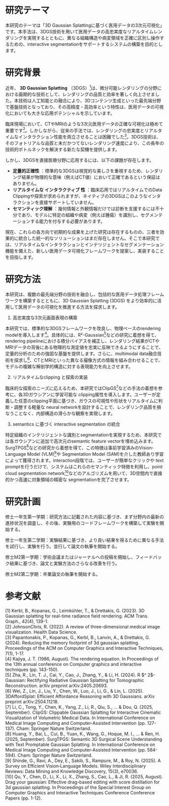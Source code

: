 # 研究テーマ

本研究のテーマは「3D Gaussian Splattingに基づく医用データの3次元可視化」です。本手法は、3DGS技術を用いて医用データの高忠実度なリアルタイムレンダリングを実現するとともに、異なる組織構造や病変領域を正確に区別し操作するための、interactive segmentationをサポートするシステムの構築を目的とします。

# 研究背景

近年、 **3D Gaussian Splatting** （3DGS）[<sup>1</sup>](#refer-anchor-1)は、微分可能レンダリングの分野における画期的な技術として、レンダリングの品質と効率を著しく向上させました。本技術は人工知能との融合により、3Dコンテンツ生成といった最先端分野で基盤技術となっており、その高精度・高効率という特性は、医用データの可視化においても大きな応用ポテンシャルを示しています。

臨床現場において、CTやMRIのような3次元医用データの正確な可視化は極めて重要です[<sup>2</sup>](#refer-anchor-2)。しかしながら、従来の手法では、レンダリングの忠実度とリアルタイムなインタラクション性能を両立させることは困難でした[<sup>3</sup>](#refer-anchor-3)。3DGS技術は、そのフォトリアルな品質と未だかつてないレンダリング速度により、この長年の技術的ボトルネックを解決する新たな契機を提供します。

しかし、3DGSを直接医療分野に応用するには、以下の課題が存在します。

* **定量的正確性** ：標準的な3DGSは視覚的な美しさを重視するため、レンダリング結果が物理的な意味（例えばCT値）において正確であるという保証はありません。
* **リアルタイムな インタラクティブ 性** ：臨床応用ではリアルタイムでのData Clippingや探索が求められますが、ネイティブの3DGSはこのようなインタラクションを直接サポートしていません。
* **セマンティック理解** ：幾何情報と外観情報だけでは診断を支援するには不十分であり、モデルに特定の組織や病変（例えば腫瘍）を識別し、セグメンテーションする能力を付与する必要があります。

現在、これらの各方向で初期的な成果を上げた研究は存在するものの、三者を効果的に統合した統一的なソリューションはまだ存在しません。そこで本研究では、リアルタイムなインタラクションとインテリジェントなセグメンテーション機能を備えた、新しい医用データ可視化フレームワークを提案し、実装することを目指します。

# 研究方法

本研究は、複数の最先端分野の技術を融合し、包括的な医用データ処理フレームワークを構築するとともに、3D Gaussian Splatting (3DGS) をより効率的に活用して医用データの可視化を推進する方法を探求します。

1. 高忠実度な3次元画面表現の構築

本研究では、標準的な3DGSフレームワークを改良し、物理ベースのrendering modelを導入します[<sup>4</sup>](#refer-anchor-4)。具体的には、R²-Gaussian[<sup>5</sup>](#refer-anchor-5)などの研究に着想を得て、rendering pipelineにおける積分バイアスを補正し、レンダリング結果がCTやMRIデータの背後にある物理的な測定値を忠実に反映できるようにすることで、定量的分析のための強固な基盤を提供します。さらに、multimodal data融合技術を探求し[<sup>6</sup>](#refer-anchor-6)、CTとMRIといった異なる撮像方式の情報を組み合わせることで、モデルの複雑な解剖学的構造に対する表現能力を向上させます。

2. リアルタイムなclipping と探索の実装

臨床的な探索のニーズに応えるため、本研究ではClipGS[<sup>7</sup>](#refer-anchor-7)などの手法の着想を参考に、各3Dガウシアンに学習可能な clipping属性を導入します。ユーザーが定義した任意のclipping平面に基づき、ガウスの可視性や形状をリアルタイムに判断・調整する軽量な neural networkを設計することで、レンダリング品質を損なうことなく、内部構造の滑らかな観察を実現します。

3. semantics に基づく interactive segmentation の統合

特定組織のインテリジェントな識別とsegmentationを実現するため、本研究では各ガウシアンに追加で高次元のsemantic feature vectorを埋め込みます。SurgTPGS[<sup>8</sup>](#refer-anchor-8)などの研究から着想を得て、この特徴は事前学習済みのVision-Language Model (VLM)[<sup>9</sup>](#refer-anchor-9)や Segmentation Model (SAM)を介した教師あり学習によって獲得されます。interaction段階では、ユーザーが簡単なクリックや text promptを行うだけで、システムはこれらのセマンティック特徴を利用し、point cloud segmentation network[<sup>10</sup>](#refer-anchor-10)などのアルゴリズムを用いて、3D空間内で直接的かつ高速に対象領域の精密な segmentationを完了させます。

# 研究計画

修士一年生第一学期：研究方法に記載された内容に基づき、まず分野内の最新の進捗状況を調査し、その後、実験用のコードフレームワークを構築して実験を開始する。

修士一年生第二学期：実験結果に基づき、より良い結果を得るために異なる手法を試行し、実験を行う。並行して論文の執筆を開始する。

修士M2第一学期：学術会議またはジャーナルへの投稿を開始し、フィードバック結果に基づき、論文と実験方法のさらなる改善を行う。

修士M2第二学期：卒業論文の執筆を開始する。

# 参考文献

<div id="refer-anchor-1"></div>
[1] Kerbl, B., Kopanas, G., Leimkühler, T., & Drettakis, G. (2023). 3D Gaussian splatting for real-time radiance field rendering. ACM Trans. Graph., 42(4), 139-1.

<div id="refer-anchor-2"></div>
[2] JohnsonChris, R. (2022). A review of three-dimensional medical image visualization. Health Data Science.

<div id="refer-anchor-3"></div>
[3] Papantonakis, P., Kopanas, G., Kerbl, B., Lanvin, A., & Drettakis, G. (2024). Reducing the memory footprint of 3d gaussian splatting. Proceedings of the ACM on Computer Graphics and Interactive Techniques, 7(1), 1-17.

<div id="refer-anchor-4"></div>
[4] Kajiya, J. T. (1986, August). The rendering equation. In Proceedings of the 13th annual conference on Computer graphics and interactive techniques (pp. 143-150).

<div id="refer-anchor-5"></div>
[5] Zha, R., Lin, T. J., Cai, Y., Cao, J., Zhang, Y., & Li, H. (2024). R $^ 2$-Gaussian: Rectifying Radiative Gaussian Splatting for Tomographic Reconstruction. arXiv preprint arXiv:2405.20693.

<div id="refer-anchor-6"></div>
[6] Wei, Z., Lin, J., Liu, Y., Chen, W., Luo, J., Li, G., & Lin, L. (2025). 3DAffordSplat: Efficient Affordance Reasoning with 3D Gaussians. arXiv preprint arXiv:2504.11218.

<div id="refer-anchor-7"></div>
[7] Li, C., Tong, Y., Chen, K., Yang, Z., Li, R., Qiu, S., ... & Dou, Q. (2025, September). ClipGS: Clippable Gaussian Splatting for Interactive Cinematic Visualization of Volumetric Medical Data. In International Conference on Medical Image Computing and Computer-Assisted Intervention (pp. 127-137). Cham: Springer Nature Switzerland.

<div id="refer-anchor-8"></div>
[8] Huang, Y., Bai, L., Cui, B., Yuan, K., Wang, G., Hoque, M. I., ... & Ren, H. (2025, September). SurgTPGS: Semantic 3D Surgical Scene Understanding with Text Promptable Gaussian Splatting. In International Conference on Medical Image Computing and Computer-Assisted Intervention (pp. 584-594). Cham: Springer Nature Switzerland.

<div id="refer-anchor-9"></div>
[9] Shinde, G., Ravi, A., Dey, E., Sakib, S., Rampure, M., & Roy, N. (2025). A Survey on Efficient Vision‐Language Models. Wiley Interdisciplinary Reviews: Data Mining and Knowledge Discovery, 15(3), e70036.

<div id="refer-anchor-10"></div>
[10] Qu, Y., Chen, D., Li, X., Li, X., Zhang, S., Cao, L., & Ji, R. (2025, August). Drag your gaussian: Effective drag-based editing with score distillation for 3d gaussian splatting. In Proceedings of the Special Interest Group on Computer Graphics and Interactive Techniques Conference Conference Papers (pp. 1-12).

